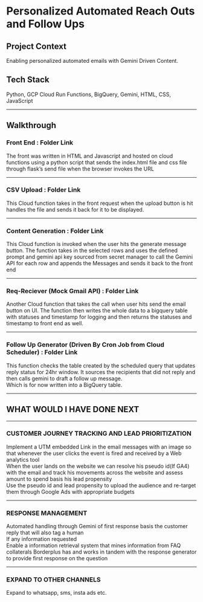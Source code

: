 # Personalized Automated Reach Outs and Follow Ups

## Project Context

Enabling personalized automated emails with Gemini Driven Content.

## Tech Stack

Python, GCP Cloud Run Functions, BigQuery, Gemini, HTML, CSS, JavaScript  

---

## Walkthrough

### Front End : Folder Link

The front was written in HTML and Javascript and hosted on cloud functions using a python script that sends the index.html file and css file through flask’s send file when the browser invokes the URL

---

### CSV Upload : Folder Link

This Cloud  function takes in the front request when the upload button is hit handles the file and sends it back for it to be displayed.

---

### Content Generation : Folder Link

This Cloud function is invoked when the user hits the generate message button. The function takes in the selected rows and uses the defined prompt and gemini api key sourced from secret manager to call the Gemini API for each row and appends the Messages and sends it back to the front end

---

### Req-Reciever (Mock Gmail API) : Folder Link

Another Cloud function that takes the call when user hits send the email button on UI. The function then writes the whole data to a bigquery table with statuses and timestamp for logging and then returns the statuses and timestamp to front end as well.

---

### Follow Up Generator (Driven By Cron Job from Cloud Scheduler) : Folder Link

This function checks the table created by the scheduled query that updates reply status for 24hr window. It sources the recipients that did not reply and then calls gemini to draft a follow up message.  
Which is for now written into a BigQuery table.

---

## WHAT WOULD I HAVE DONE NEXT
---
### CUSTOMER JOURNEY TRACKING AND LEAD PRIORITIZATION

Implement a UTM embedded Link in the email messages with an image so that whenever the user clicks the event is fired and received by a Web analytics tool  
When the user lands on the website we can resolve his pseudo id(If GA4) with the email and track his movements across the website and assess amount to spend basis his lead propensity  
Use the pseudo id and lead propensity to upload the audience and re-target them through Google Ads with appropriate budgets

---

### RESPONSE MANAGEMENT

Automated handling through Gemini of first response basis the customer reply that will also tag a human  
If any information requested  
Enable a information retrieval system that mines information from FAQ collaterals Borderplus has and works in tandem with the response generator to provide first response on the question  

---

### EXPAND TO OTHER CHANNELS

Expand to whatsapp, sms, insta ads etc.
